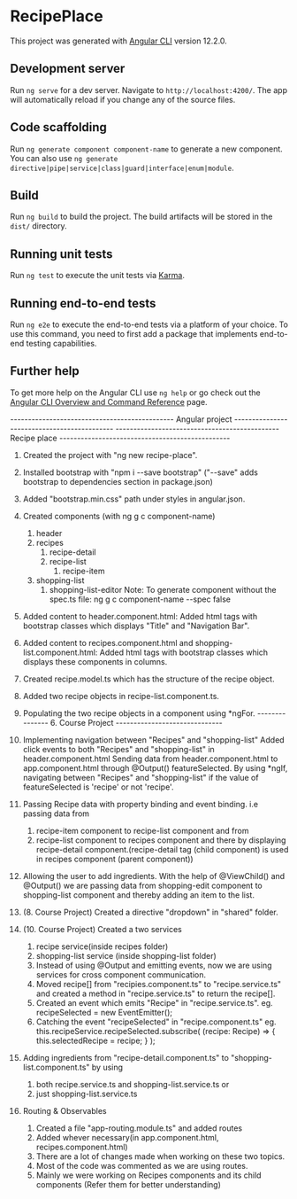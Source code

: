 # RecipePlace

This project was generated with [Angular CLI](https://github.com/angular/angular-cli) version 12.2.0.

## Development server

Run `ng serve` for a dev server. Navigate to `http://localhost:4200/`. The app will automatically reload if you change any of the source files.

## Code scaffolding

Run `ng generate component component-name` to generate a new component. You can also use `ng generate directive|pipe|service|class|guard|interface|enum|module`.

## Build

Run `ng build` to build the project. The build artifacts will be stored in the `dist/` directory.

## Running unit tests

Run `ng test` to execute the unit tests via [Karma](https://karma-runner.github.io).

## Running end-to-end tests

Run `ng e2e` to execute the end-to-end tests via a platform of your choice. To use this command, you need to first add a package that implements end-to-end testing capabilities.

## Further help

To get more help on the Angular CLI use `ng help` or go check out the [Angular CLI Overview and Command Reference](https://angular.io/cli) page.

---------------------------------------------- Angular project --------------------------------------------
---------------------------------------------- Recipe place ------------------------------------------------
1. Created the project with "ng new recipe-place".
2. Installed bootstrap with "npm i --save bootstrap" ("--save" adds bootstrap to dependencies section in package.json)
3. Added "bootstrap.min.css" path under styles in angular.json.
4. Created components (with ng g c component-name)
    1. header
    2. recipes
        1. recipe-detail
        2. recipe-list
            1. recipe-item
    3. shopping-list
        1. shopping-list-editor
Note: To generate component without the spec.ts file: ng g c component-name --spec false
5. Added content to header.component.html: Added html tags with bootstrap classes which displays "Title" and "Navigation Bar".
6. Added content to recipes.component.html and shopping-list.component.html: Added html tags with bootstrap classes which displays these components in  columns.
7. Created recipe.model.ts which has the structure of the recipe object.
8. Added two recipe objects in recipe-list.component.ts.
9. Populating the two recipe objects in a component using *ngFor.
--------------- 6. Course Project ------------------------------
10. Implementing navigation between "Recipes" and "shopping-list"
Added click events to both "Recipes" and "shopping-list" in header.component.html
Sending data from header.component.html to app.component.html through  @Output() featureSelected.
By using *ngIf, navigating between "Recipes" and "shopping-list" if the value of featureSelected is 'recipe' or not 'recipe'.
11. Passing Recipe data with property binding and event binding. i.e passing data from 
    1. recipe-item component to recipe-list component and from 
    2. recipe-list component to recipes component and there by displaying recipe-detail component.(recipe-detail tag (child component) is used in recipes component (parent component))

12. Allowing the user to add ingredients.
    With the help of @ViewChild() and @Output() we are passing data from shopping-edit component to shopping-list component and thereby adding an item to the list.
13. (8. Course Project) Created a directive "dropdown" in "shared" folder.
14. (10. Course Project) Created a two services 
    1. recipe service(inside recipes folder)
    2. shopping-list service (inside shopping-list folder)
    3. Instead of using @Output and emitting events, now we are using services for cross component communication.
    4. Moved recipe[] from "recipies.component.ts" to "recipe.service.ts" and created a method in "recipe.service.ts" to return the recipe[].
    5. Created an event which emits "Recipe" in "recipe.service.ts".
        eg.  recipeSelected = new EventEmitter<Recipe>();
    6. Catching the event "recipeSelected" in "recipe.component.ts"
        eg. this.recipeService.recipeSelected.subscribe(
                (recipe: Recipe) => {
                    this.selectedRecipe = recipe;
                }
            );
15. Adding ingredients from "recipe-detail.component.ts" to "shopping-list.component.ts" by using
    1. both recipe.service.ts and shopping-list.service.ts or 
    2. just shopping-list.service.ts

16. Routing & Observables
    1. Created a file "app-routing.module.ts" and added routes
    2. Added <router-outlet> whever necessary(in app.component.html, recipes.component.html)
    3. There are a lot of changes made when working on these two topics. 
    4. Most of the code was commented as we are using routes.
    5. Mainly we were working on Recipes components and its child components (Refer them for better understanding)